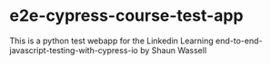 # e2e-cypress-course-test-app
This is a python test webapp for the Linkedin Learning end-to-end-javascript-testing-with-cypress-io by Shaun Wassell
